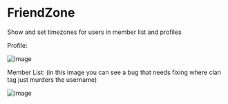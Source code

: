 # FriendZone
Show and set timezones for users in member list and profiles

Profile:

![image](https://github.com/user-attachments/assets/103d2369-711c-45a0-aee5-be2fa790fb6d)

Member List: (in this image you can see a bug that needs fixing where clan tag just murders the username)

![image](https://github.com/user-attachments/assets/4bc53e6b-b733-4b0d-8c39-6766525c6d88)


